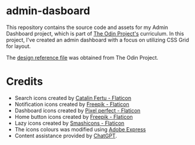 # admin-dasboard
This repository contains the source code and assets for my Admin Dashboard project, which is part of [The Odin Project's](https://www.theodinproject.com/) curriculum. In this project, I've created an admin dashboard with a focus on utilizing CSS Grid for layout.

The [design reference file](./design.png) was obtained from The Odin Project.

# Credits
- Search icons created by <a href="https://www.flaticon.com/free-icons/search" title="search icons">Catalin Fertu - Flaticon</a>
- Notification icons created by <a href="https://www.flaticon.com/free-icons/notification" title="notification icons">Freepik - Flaticon</a>
- Dashboard icons created by <a href="https://www.flaticon.com/free-icons/dashboard" title="dashboard icons">Pixel perfect - Flaticon</a>
- Home button icons created by <a href="https://www.flaticon.com/free-icons/home-button" title="home button icons">Freepik - Flaticon</a>
- Lazy icons created by <a href="https://www.flaticon.com/free-icons/lazy" title="lazy icons"> Smashicons - Flaticon</a>
- The icons colours was modified using <a href="https://www.adobe.com/express/">Adobe Express<a>
- Content assistance provided by [ChatGPT](chat.openai.com/).

